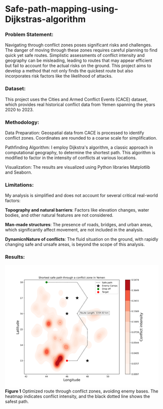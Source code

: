 # Safe-path-mapping-using-Dijkstras-algorithm

### Problem Statement:
Navigating through conflict zones poses significant risks and challenges. The danger of moving through these zones requires careful planning to find quick yet safe routes. Simplistic assessments of conflict intensity and geography can be misleading, leading to routes that may appear efficient but fail to account for the actual risks on the ground. This project aims to develop a method that not only finds the quickest route but also incorporates risk factors like the likelihood of attacks.

### Dataset:
This project uses the Cities and Armed Conflict Events (CACE) dataset, which provides real historical conflict data from Yemen spanning the years 2020 to 2023.

### Methodology:

Data Preparation: Geospatial data from CACE is processed to identify conflict zones. Coordinates are rounded to a coarse scale for simplification.

Pathfinding Algorithm: I employ Dijkstra's algorithm, a classic approach in computational geography, to determine the shortest path. This algorithm is modified to factor in the intensity of conflicts at various locations.

Visualization: The results are visualized using Python libraries Matplotlib and Seaborn.

### Limitations:
My analysis is simplified and does not account for several critical real-world factors:

**Topography and natural barriers**: Factors like elevation changes, water bodies, and other natural features are not considered.

**Man-made structures**: The presence of roads, bridges, and urban areas, which significantly affect movement, are not included in the analysis.

**DynamicnNature of conflicts**: The fluid situation on the ground, with rapidly changing safe and unsafe areas, is beyond the scope of this analysis.

### Results:

![Final Plot](safest_route_heatmap.png)
**Figure 1** Optimized route through conflict zones, avoiding enemy bases. The heatmap indicates conflict intensity, and the black dotted line shows the safest path.
